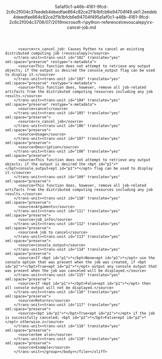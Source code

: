 <?xml version="1.0"?><xliff version="1.2" xmlns="urn:oasis:names:tc:xliff:document:1.2" xmlns:xsi="http://www.w3.org/2001/XMLSchema-instance" xsi:schemaLocation="urn:oasis:names:tc:xliff:document:1.2 xliff-core-1.2-transitional.xsd"><file datatype="xml" original="rx-cancel-job.md" source-language="en-US" target-language="en-US"><header><tool tool-id="mdxliff" tool-name="mdxliff" tool-version="1.0-4e81c41" tool-company="Microsoft" /><xliffext:skl_file_name xmlns:xliffext="urn:microsoft:content:schema:xliffextensions">5a1af0c1-a46b-4161-9fcd-2c6c2f004c37eedeb4deedfae864c82ce2f1b1bfcb6e94704f49.skl</xliffext:skl_file_name><xliffext:version xmlns:xliffext="urn:microsoft:content:schema:xliffextensions">1.2</xliffext:version><xliffext:ms.openlocfilehash xmlns:xliffext="urn:microsoft:content:schema:xliffextensions">eedeb4deedfae864c82ce2f1b1bfcb6e94704f49</xliffext:ms.openlocfilehash><xliffext:ms.sourcegitcommit xmlns:xliffext="urn:microsoft:content:schema:xliffextensions">5a1af0c1-a46b-4161-9fcd-2c6c2f004c37</xliffext:ms.sourcegitcommit><xliffext:ms.lasthandoff xmlns:xliffext="urn:microsoft:content:schema:xliffextensions">06/07/2019</xliffext:ms.lasthandoff><xliffext:ms.openlocfilepath xmlns:xliffext="urn:microsoft:content:schema:xliffextensions">microsoft-r\python-reference\revoscalepy\rx-cancel-job.md</xliffext:ms.openlocfilepath></header><body><group id="content" extype="content"><trans-unit id="101" translate="yes" xml:space="preserve" restype="x-metadata">
          <source>rx_cancel_job: Causes Python to cancel an existing distributed computing job (revoscalepy)</source>
        </trans-unit><trans-unit id="102" translate="yes" xml:space="preserve" restype="x-metadata">
          <source>This function does not attempt to retrieve any output objects; if the output is desired the console_output flag can be used to display it.</source>
        </trans-unit><trans-unit id="103" translate="yes" xml:space="preserve" restype="x-metadata">
          <source>This function does, however, remove all job-related artifacts from the distributed computing resources including any job results.</source>
        </trans-unit><trans-unit id="104" translate="yes" xml:space="preserve" restype="x-metadata">
          <source>cancel</source>
        </trans-unit><trans-unit id="105" translate="yes" xml:space="preserve">
          <source>rx_cancel_job</source>
        </trans-unit><trans-unit id="106" translate="yes" xml:space="preserve">
          <source>Usage</source>
        </trans-unit><trans-unit id="107" translate="yes" xml:space="preserve">
          <source>Description</source>
        </trans-unit><trans-unit id="108" translate="yes" xml:space="preserve">
          <source>This function does not attempt to retrieve any output objects; if the output is desired the <bpt id="p1">*</bpt>console_output<ept id="p1">*</ept> flag can be used to display it.</source>
        </trans-unit><trans-unit id="109" translate="yes" xml:space="preserve">
          <source>This function does, however, remove all job-related artifacts from the distributed computing resources including any job results.</source>
        </trans-unit><trans-unit id="110" translate="yes" xml:space="preserve">
          <source>Arguments</source>
        </trans-unit><trans-unit id="111" translate="yes" xml:space="preserve">
          <source>job_info</source>
        </trans-unit><trans-unit id="112" translate="yes" xml:space="preserve">
          <source>A job to cancel</source>
        </trans-unit><trans-unit id="113" translate="yes" xml:space="preserve">
          <source>console_output</source>
        </trans-unit><trans-unit id="114" translate="yes" xml:space="preserve">
          <source>If <bpt id="p1">*</bpt>None<ept id="p1">*</ept> use the console option that was present when the job was created, if <bpt id="p2">*</bpt>True<ept id="p2">*</ept> output any console output that was present when the job was canceled will be displayed.</source>
        </trans-unit><trans-unit id="115" translate="yes" xml:space="preserve">
          <source>If <bpt id="p1">*</bpt>False<ept id="p1">*</ept> then all console output will not be displayed.</source>
        </trans-unit><trans-unit id="116" translate="yes" xml:space="preserve">
          <source>Returns</source>
        </trans-unit><trans-unit id="117" translate="yes" xml:space="preserve">
          <source><bpt id="p1">*</bpt>True<ept id="p1">*</ept> if the job is successfully canceled; <bpt id="p2">*</bpt>False<ept id="p2">*</ept> otherwise.z</source>
        </trans-unit><trans-unit id="118" translate="yes" xml:space="preserve">
          <source>See also</source>
        </trans-unit><trans-unit id="119" translate="yes" xml:space="preserve">
          <source>Example</source>
        </trans-unit></group></body></file></xliff>